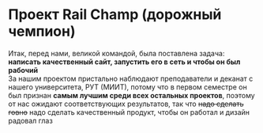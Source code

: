 # Проект Rail Champ (дорожный чемпион)

Итак, перед нами, великой командой, была поставлена задача: **написать качественный сайт, запустить его в сеть и чтобы он был рабочий**
<br>
За нашим проектом пристально наблюдают преподаватели и деканат с нашего университета, РУТ (МИИТ), потому что в первом семестре он был признан **самым лучшим среди всех остальных проектов**, поэтому от нас ожидают соответствующих результатов, так что ~~надо сделать говно~~ надо сделать качественный продукт, чтобы он работал и дизайн радовал глаз